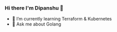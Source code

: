 ### Hi there I'm Dipanshu 👋

- 📘 I’m currently learning Terraform & Kubernetes
- 💬 Ask me about Golang
